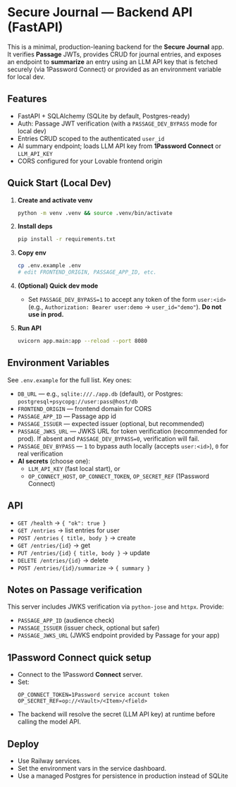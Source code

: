 
# Secure Journal — Backend API (FastAPI)

This is a minimal, production-leaning backend for the **Secure Journal** app.
It verifies **Passage** JWTs, provides CRUD for journal entries, and exposes an
endpoint to **summarize** an entry using an LLM API key that is fetched securely
(via 1Password Connect) or provided as an environment variable for local dev.

## Features
- FastAPI + SQLAlchemy (SQLite by default, Postgres-ready)
- Auth: Passage JWT verification (with a `PASSAGE_DEV_BYPASS` mode for local dev)
- Entries CRUD scoped to the authenticated `user_id`
- AI summary endpoint; loads LLM API key from **1Password Connect** or `LLM_API_KEY`
- CORS configured for your Lovable frontend origin

## Quick Start (Local Dev)
1. **Create and activate venv**
   ```bash
   python -m venv .venv && source .venv/bin/activate
   ```
2. **Install deps**
   ```bash
   pip install -r requirements.txt
   ```
3. **Copy env**
   ```bash
   cp .env.example .env
   # edit FRONTEND_ORIGIN, PASSAGE_APP_ID, etc.
   ```
4. **(Optional) Quick dev mode**
   - Set `PASSAGE_DEV_BYPASS=1` to accept any token of the form `user:<id>`
     (e.g., `Authorization: Bearer user:demo` → `user_id="demo"`). **Do not use in prod.**

5. **Run API**
   ```bash
   uvicorn app.main:app --reload --port 8080
   ```

## Environment Variables
See `.env.example` for the full list. Key ones:
- `DB_URL` — e.g., `sqlite:///./app.db` (default), or Postgres: `postgresql+psycopg://user:pass@host/db`
- `FRONTEND_ORIGIN` — frontend domain for CORS
- `PASSAGE_APP_ID` — Passage app id
- `PASSAGE_ISSUER` — expected issuer (optional, but recommended)
- `PASSAGE_JWKS_URL` — JWKS URL for token verification (recommended for prod). If absent and `PASSAGE_DEV_BYPASS=0`, verification will fail.
- `PASSAGE_DEV_BYPASS` — `1` to bypass auth locally (accepts `user:<id>`), `0` for real verification
- **AI secrets** (choose one):
  - `LLM_API_KEY` (fast local start), or
  - `OP_CONNECT_HOST`, `OP_CONNECT_TOKEN`, `OP_SECRET_REF` (1Password Connect)

## API
- `GET /health` → `{ "ok": true }`
- `GET /entries` → list entries for user
- `POST /entries` `{ title, body }` → create
- `GET /entries/{id}` → get
- `PUT /entries/{id}` `{ title, body }` → update
- `DELETE /entries/{id}` → delete
- `POST /entries/{id}/summarize` → `{ summary }`

## Notes on Passage verification
This server includes JWKS verification via `python-jose` and `httpx`.
Provide:
- `PASSAGE_APP_ID` (audience check)
- `PASSAGE_ISSUER` (issuer check, optional but safer)
- `PASSAGE_JWKS_URL` (JWKS endpoint provided by Passage for your app)


## 1Password Connect quick setup
- Connect to the 1Password **Connect** server.
- Set:
  ```
  OP_CONNECT_TOKEN=1Password service account token	
  OP_SECRET_REF=op://<Vault>/<Item>/<field>
  ```
- The backend will resolve the secret (LLM API key) at runtime before
  calling the model API.

## Deploy
- Use Railway services.
- Set the environment vars in the service dashboard.
- Use a managed Postgres for persistence in production instead of SQLite
